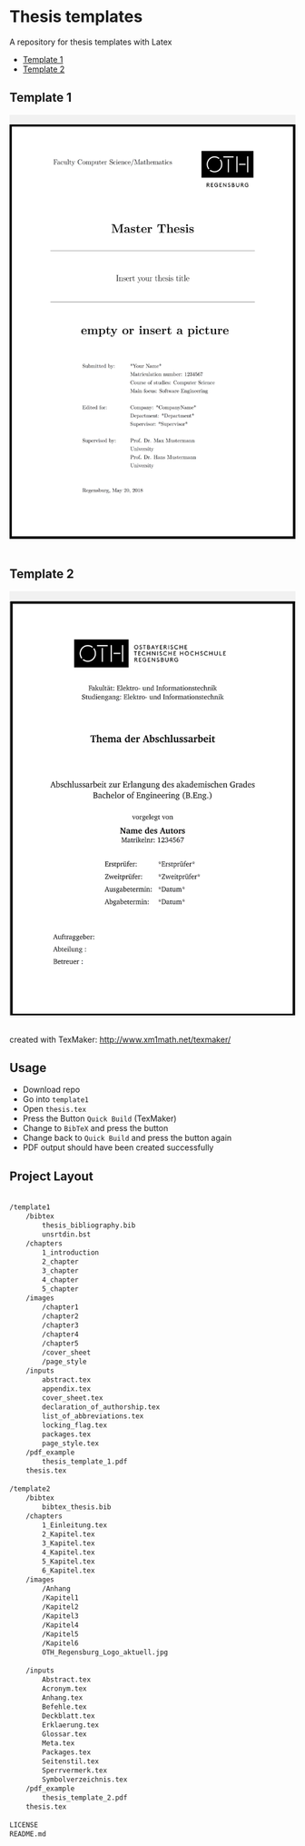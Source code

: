 # Thesis templates

A repository for thesis templates with Latex

- [Template 1](https://github.com/bierschi/thesis_templates#template-1)
- [Template 2](https://github.com/bierschi/thesis_templates#template-2)

## Template 1

<div align="left"; style="background-color:rgba(0,0,0, 0.047055)">
<br>
  <img src="repo_images/thesis_template_1.png" alt="example" width="515" height="730">
</div>
<br>

## Template 2

<div align="left"; style="background-color:rgba(0,0,0, 0.047055)">
<br>
  <img src="repo_images/thesis_template_2.png" alt="example" width="515" height="730">
</div>
<br>

created with TexMaker:  http://www.xm1math.net/texmaker/

## Usage

-  Download repo
-  Go into `template1`
-  Open `thesis.tex`
-  Press the Button `Quick Build` (TexMaker)
-  Change to `BibTeX` and press the button
-  Change back to `Quick Build` and press the button again
-  PDF output should have been created successfully


## Project Layout
<pre><code>
/template1
    /bibtex
        thesis_bibliography.bib
        unsrtdin.bst
    /chapters
        1_introduction
        2_chapter
        3_chapter
        4_chapter
        5_chapter
    /images
        /chapter1
        /chapter2
        /chapter3
        /chapter4
        /chapter5
        /cover_sheet
        /page_style
    /inputs
        abstract.tex
        appendix.tex
        cover_sheet.tex
        declaration_of_authorship.tex
        list_of_abbreviations.tex
        locking_flag.tex
        packages.tex
        page_style.tex
    /pdf_example
        thesis_template_1.pdf
    thesis.tex

/template2
    /bibtex
        bibtex_thesis.bib
    /chapters
        1_Einleitung.tex
        2_Kapitel.tex
        3_Kapitel.tex
        4_Kapitel.tex
        5_Kapitel.tex
        6_Kapitel.tex
    /images
        /Anhang
        /Kapitel1
        /Kapitel2
        /Kapitel3
        /Kapitel4
        /Kapitel5
        /Kapitel6
        OTH_Regensburg_Logo_aktuell.jpg

    /inputs
        Abstract.tex
        Acronym.tex
        Anhang.tex
        Befehle.tex
        Deckblatt.tex
        Erklaerung.tex
        Glossar.tex
        Meta.tex
        Packages.tex
        Seitenstil.tex
        Sperrvermerk.tex
        Symbolverzeichnis.tex
    /pdf_example
        thesis_template_2.pdf
    thesis.tex

LICENSE
README.md

</pre></code>